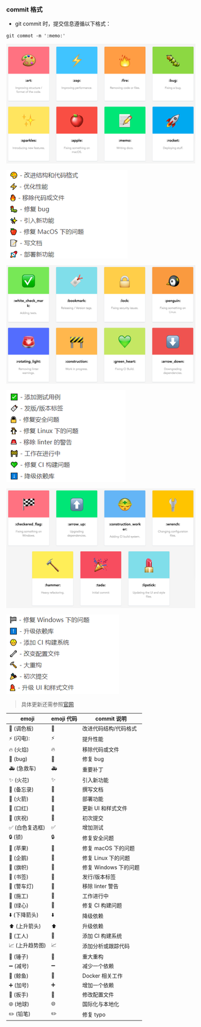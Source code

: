  ### commit 格式
+ git commit 时，提交信息遵循以下格式：

 ```
 git commot -m ':memo:' 
 ```

![](../media/11.png)

![](../media/1.png)

![](../media/22.png)

![](../media/2.png)

![](../media/33.png)

![](../media/3.png)


> 具体更新还需参照[官网](https://gitmoji.carloscuesta.me)


| emoji                              | emoji 代码                   | commit 说明       |
| ---------------------------------- | -------------------------- | --------------- |
| :art: (调色板)                        | :art:                      | 改进代码结构/代码格式     |
| :zap: (闪电):                        | :zap:                      | 提升性能            |
| :fire: (火焰)                        | :fire:                     | 移除代码或文件         |
| :bug: (bug)                        | :bug:                      | 修复 bug          |
| :ambulance: (急救车)                  | :ambulance:                | 重要补丁            |
| :sparkles: (火花)                    | :sparkles:                 | 引入新功能           |
| :memo: (备忘录)                       | :memo:                     | 撰写文档            |
| :rocket: (火箭)                      | :rocket:                   | 部署功能            |
| :lipstick: (口红)                    | :lipstick:                 | 更新 UI 和样式文件     |
| :tada: (庆祝)                        | :tada:                     | 初次提交            |
| :white_check_mark: (白色复选框)         | :white_check_mark:         | 增加测试            |
| :lock: (锁)                         | :lock:                     | 修复安全问题          |
| :apple: (苹果)                       | :apple:                    | 修复 macOS 下的问题   |
| :penguin: (企鹅)                     | :penguin:                  | 修复 Linux 下的问题   |
| :checkered_flag: (旗帜)              | :checkered_flag:           | 修复 Windows 下的问题 |
| :bookmark: (书签)                    | :bookmark:                 | 发行/版本标签         |
| :rotating_light: (警车灯)             | :rotating_light:           | 移除 linter 警告    |
| :construction: (施工)                | :construction:             | 工作进行中           |
| :green_heart: (绿心)                 | :green_heart:              | 修复 CI 构建问题      |
| :arrow_down: (下降箭头)                | :arrow_down:               | 降级依赖            |
| :arrow_up: (上升箭头)                  | :arrow_up:                 | 升级依赖            |
| :construction_worker: (工人)         | :construction_worker:      | 添加 CI 构建系统      |
| :chart_with_upwards_trend: (上升趋势图) | :chart_with_upwards_trend: | 添加分析或跟踪代码       |
| :hammer: (锤子)                      | :hammer:                   | 重大重构            |
| :heavy_minus_sign: (减号)            | :heavy_minus_sign:         | 减少一个依赖          |
| :whale: (鲸鱼)                       | :whale:                    | Docker 相关工作     |
| :heavy_plus_sign: (加号)             | :heavy_plus_sign:          | 增加一个依赖          |
| :wrench: (扳手)                      | :wrench:                   | 修改配置文件          |
| :globe_with_meridians: (地球)        | :globe_with_meridians:     | 国际化与本地化         |
| :pencil2: (铅笔)                     | :pencil2:                  | 修复 typo         |

